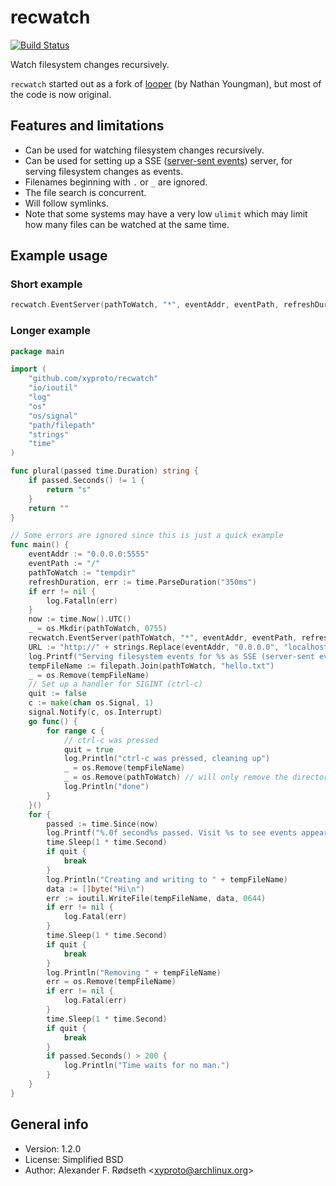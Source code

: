 # recwatch

[![Build Status](https://travis-ci.com/xyproto/recwatch.svg?branch=master)](https://travis-ci.com/xyproto/recwatch)

Watch filesystem changes recursively.

`recwatch` started out as a fork of [looper](https://github.com/nathany/looper) (by Nathan Youngman), but most of the code is now original.

## Features and limitations

* Can be used for watching filesystem changes recursively.
* Can be used for setting up a SSE ([server-sent events](https://en.wikipedia.org/wiki/Server-sent_events)) server, for serving filesystem changes as events.
* Filenames beginning with `.` or `_` are ignored.
* The file search is concurrent.
* Will follow symlinks.
* Note that some systems may have a very low `ulimit` which may limit how many files can be watched at the same time.

## Example usage

### Short example

```go
recwatch.EventServer(pathToWatch, "*", eventAddr, eventPath, refreshDuration)
```

### Longer example

```go
package main

import (
    "github.com/xyproto/recwatch"
    "io/ioutil"
    "log"
    "os"
    "os/signal"
    "path/filepath"
    "strings"
    "time"
)

func plural(passed time.Duration) string {
    if passed.Seconds() != 1 {
        return "s"
    }
    return ""
}

// Some errors are ignored since this is just a quick example
func main() {
    eventAddr := "0.0.0.0:5555"
    eventPath := "/"
    pathToWatch := "tempdir"
    refreshDuration, err := time.ParseDuration("350ms")
    if err != nil {
        log.Fatalln(err)
    }
    now := time.Now().UTC()
    _ = os.Mkdir(pathToWatch, 0755)
    recwatch.EventServer(pathToWatch, "*", eventAddr, eventPath, refreshDuration)
    URL := "http://" + strings.Replace(eventAddr, "0.0.0.0", "localhost", 1) + eventPath
    log.Printf("Serving filesystem events for %s as SSE (server-sent events) on %s\n", pathToWatch, URL)
    tempFileName := filepath.Join(pathToWatch, "hello.txt")
    _ = os.Remove(tempFileName)
    // Set up a handler for SIGINT (ctrl-c)
    quit := false
    c := make(chan os.Signal, 1)
    signal.Notify(c, os.Interrupt)
    go func() {
        for range c {
            // ctrl-c was pressed
            quit = true
            log.Println("ctrl-c was pressed, cleaning up")
            _ = os.Remove(tempFileName)
            _ = os.Remove(pathToWatch) // will only remove the directory if it's empty
            log.Println("done")
        }
    }()
    for {
        passed := time.Since(now)
        log.Printf("%.0f second%s passed. Visit %s to see events appear.\n", passed.Seconds(), plural(passed), URL)
        time.Sleep(1 * time.Second)
        if quit {
            break
        }
        log.Println("Creating and writing to " + tempFileName)
        data := []byte("Hi\n")
        err := ioutil.WriteFile(tempFileName, data, 0644)
        if err != nil {
            log.Fatal(err)
        }
        time.Sleep(1 * time.Second)
        if quit {
            break
        }
        log.Println("Removing " + tempFileName)
        err = os.Remove(tempFileName)
        if err != nil {
            log.Fatal(err)
        }
        time.Sleep(1 * time.Second)
        if quit {
            break
        }
        if passed.Seconds() > 200 {
            log.Println("Time waits for no man.")
        }
    }
}
```

## General info

* Version: 1.2.0
* License: Simplified BSD
* Author: Alexander F. Rødseth &lt;xyproto@archlinux.org&gt;

